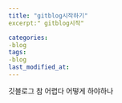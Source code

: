 ```yaml
---
title: "gitblog시작하기"
excerpt:" gitblog시작"

categories:
-blog
tags:
-blog
last_modified_at: 
---
```


깃블로그 참 어렵다
어떻게 하야하나
